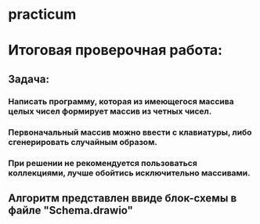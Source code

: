 # practicum
# Итоговая проверочная работа:
## Задача:
### Написать программу, которая из имеющегося массива целых чисел формирует массив из четных чисел. 
### Первоначальный массив можно ввести с клавиатуры, либо сгенерировать случайным образом. 
### При решении не рекомендуется пользоваться коллекциями, лучше обойтись исключительно массивами.
## Алгоритм представлен ввиде блок-схемы в файле "Schema.drawio"

